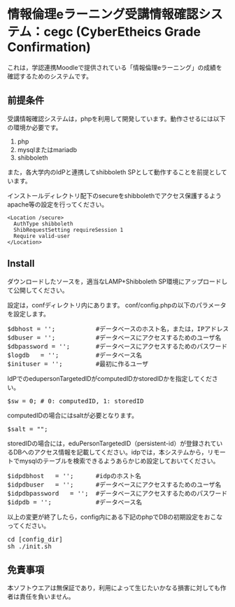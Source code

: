# 情報倫理eラーニング受講情報確認システム：cegc (CyberEtheics Grade Confirmation)
これは，学認連携Moodleで提供されている「情報倫理eラーニング」の成績を確認するためのシステムです。

## 前提条件
受講情報確認システムは，phpを利用して開発しています。動作させるには以下の環境か必要です。

1. php
2. mysqlまたはmariadb
3. shibboleth

また，各大学内のIdPと連携してshibboleth SPとして動作することを前提としています。

インストールディレクトリ配下のsecureをshibbolethでアクセス保護するようapache等の設定を行ってください。

```
<Location /secure>
  AuthType shibboleth
  ShibRequestSetting requireSession 1
  Require valid-user
</Location>
```


## Install

ダウンロードしたソースを，適当なLAMP+Shibboleth SP環境にアップロードして公開してください。

設定は，confディレクトリ内にあります。
conf/config.phpの以下のパラメータを設定します。
<pre>
$dbhost = '';           #データベースのホスト名，または，IPアドレス
$dbuser = '';           #データベースにアクセスするためのユーザ名
$dbpassword = '';       #データベースにアクセスするためのパスワード
$logdb   = '';          #データベース名
$inituser = '';         #最初に作るユーザ
</pre>

IdPでのedupersonTargetedIDがcomputedIDかstoredIDかを指定してください。
<pre>
$sw = 0; # 0: computedID, 1: storedID
</pre>
computedIDの場合にはsaltが必要となります。
<pre>
$salt = "";
</pre>

storedIDの場合には，eduPersonTargetedID（persistent-id）が登録されているDBへのアクセス情報を記載してください。idpでは，本システムから，リモートでmysqlのテーブルを検索できるようあらかじめ設定しておいてください。
<pre>
$idpdbhost   = '';      #idpのホスト名
$idpdbuser   = '';      #データベースにアクセスするためのユーザ名
$idpdbpassword   = '';  #データベースにアクセスするためのパスワード
$idpdb = '';            #データベース名
</pre>

以上の変更が終了したら，config内にある下記のphpでDBの初期設定をおこなってください。
<pre>
cd [config_dir]
sh ./init.sh
</pre>


## 免責事項
本ソフトウエアは無保証であり，利用によって生じたいかなる損害に対しても作者は責任を負いません。


